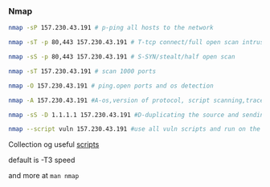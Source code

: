 ### Nmap

```bash
nmap -sP 157.230.43.191 # p-ping all hosts to the network

nmap -sT -p 80,443 157.230.43.191 # T-tcp connect/full open scan intrusive to networks

nmap -sS -p 80,443 157.230.43.191 # S-SYN/stealt/half open scan

nmap -sT 157.230.43.191 # scan 1000 ports

nmap -O 157.230.43.191 # ping.open ports and os detection

nmap -A 157.230.43.191 #A-os,version of protocol, script scanning,trace route

nmap -sS -D 1.1.1.1 157.230.43.191 #D-duplicating the source and sending traffic decoy

nmap --script vuln 157.230.43.191 #use all vuln scripts and run on the network.
```
Collection og useful [scripts](https://nmap.org/nsedoc/categories/)

default is -T3 speed

and more at `man nmap`

